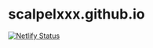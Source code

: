 # scalpelxxx.github.io

[![Netlify Status](https://api.netlify.com/api/v1/badges/c0818baf-a0b0-4ed8-9ed8-9882baa31f6f/deploy-status)](https://app.netlify.com/sites/scalpelx/deploys)
